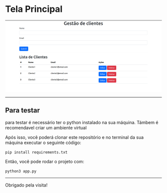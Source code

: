 <h1><b>Tela Principal</b></h1>
<img src="https://github.com/JorgeRoniel/Primeiro-projeto-Flask/blob/main/static/img/Captura%20de%20tela%20de%202024-03-23%2023-47-29.png" alt="Tela principal"></img>
<hr>
<h2>Para testar</h2>
<p>para testar é necessário ter o python instalado na sua máquina. Támbem é recomendavel criar um ambiente virtual</p>
<p>Após isso, você poderá clonar este repositório e no terminal da sua máquina executar o seguinte código: </p>

```
pip install requirements.txt
```

<p>Então, você pode rodar o projeto com: </p>

```
python3 app.py
```
<hr>
<p>Obrigado pela visita!</p>
